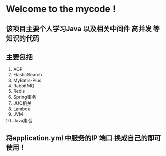 #  Welcome to the mycode !


## 该项目主要个人学习Java 以及相关中间件 高并发 等知识的代码


## 主要包括
  1. AOP
  2. ElasticSearch
  3. MyBatis-Plus
  4. RabbitMQ
  5. Redis
  6. Spring事务
  7. JUC相关
  8. Lambda
  9. JVM
  10. Java集合
  
  
## 将application.yml 中服务的IP 端口 换成自己的即可使用！  
